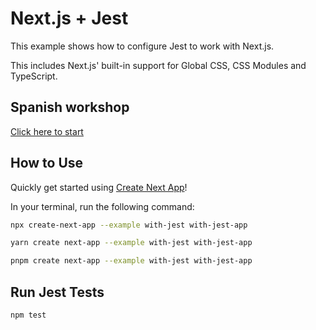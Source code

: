 # Next.js + Jest

This example shows how to configure Jest to work with Next.js.

This includes Next.js' built-in support for Global CSS, CSS Modules and TypeScript.

## Spanish workshop

[Click here to start](../tree/workshop/task1)

## How to Use

Quickly get started using [Create Next App](https://github.com/vercel/next.js/tree/canary/packages/create-next-app#readme)!

In your terminal, run the following command:

```bash
npx create-next-app --example with-jest with-jest-app
```

```bash
yarn create next-app --example with-jest with-jest-app
```

```bash
pnpm create next-app --example with-jest with-jest-app
```

## Run Jest Tests

```bash
npm test
```
